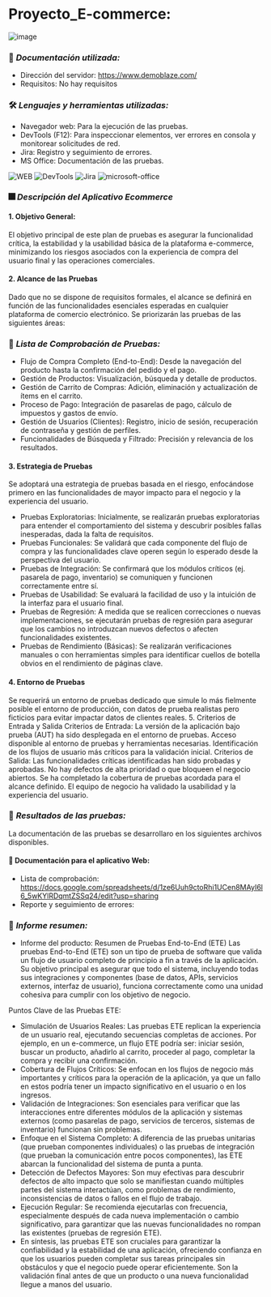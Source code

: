 # Proyecto_E-commerce:
![image](https://github.com/user-attachments/assets/5e3573e6-5b3b-4ec8-8fbd-c99dc7c5f95c)

### :page_facing_up: *Documentación utilizada:* 
- Dirección del servidor: https://www.demoblaze.com/
- Requisitos: No hay requisitos
  
### 🛠️ *Lenguajes y herramientas utilizadas:*
<div id="header" align="left">

- Navegador web: Para la ejecución de las pruebas.
- DevTools (F12): Para inspeccionar elementos, ver errores en consola y monitorear solicitudes de red.
- Jira: Registro y seguimiento de errores.
- MS Office: Documentación de las pruebas.

</a>
<img decoding="async" src="https://img.shields.io/badge/WEB-black?style=for-the-badge&logo=Web&logoColor=white" alt="WEB"/>
<img decoding="async" src="https://img.shields.io/badge/DevTools-D80B01?style=for-the-badge&logo=DevTools&logoColor=white" alt="DevTools"/>
<img decoding="async" src="https://img.shields.io/badge/Jira-0052CC?style=for-the-badge&logo=Jira&logoColor=white" alt="Jira"/>
<img decoding="async" src="https://img.shields.io/badge/Microsoft_Office-D86B01?style=for-the-badge&logo=microsoft-office&logoColor=white" alt="microsoft-office"/>
</a>

### :fireworks: *Descripción del Aplicativo Ecommerce*
#### 1. Objetivo General:
El objetivo principal de este plan de pruebas es asegurar la funcionalidad crítica, la estabilidad y la usabilidad básica de la plataforma e-commerce, minimizando los riesgos asociados con la experiencia de compra del usuario final y las operaciones comerciales.

#### 2. Alcance de las Pruebas
Dado que no se dispone de requisitos formales, el alcance se definirá en función de las funcionalidades esenciales esperadas en cualquier plataforma de comercio electrónico. Se priorizarán las pruebas de las siguientes áreas:

### :page_facing_up: *Lista de Comprobación de Pruebas:*  

- Flujo de Compra Completo (End-to-End): Desde la navegación del producto hasta la confirmación del pedido y el pago.
- Gestión de Productos: Visualización, búsqueda y detalle de productos.
- Gestión de Carrito de Compras: Adición, eliminación y actualización de ítems en el carrito.
- Proceso de Pago: Integración de pasarelas de pago, cálculo de impuestos y gastos de envío.
- Gestión de Usuarios (Clientes): Registro, inicio de sesión, recuperación de contraseña y gestión de perfiles.
- Funcionalidades de Búsqueda y Filtrado: Precisión y relevancia de los resultados.

#### 3. Estrategia de Pruebas
Se adoptará una estrategia de pruebas basada en el riesgo, enfocándose primero en las funcionalidades de mayor impacto para el negocio y la experiencia del usuario.

- Pruebas Exploratorias: Inicialmente, se realizarán pruebas exploratorias para entender el comportamiento del sistema y descubrir posibles fallas inesperadas, dada la falta de requisitos.
- Pruebas Funcionales: Se validará que cada componente del flujo de compra y las funcionalidades clave operen según lo esperado desde la perspectiva del usuario.
- Pruebas de Integración: Se confirmará que los módulos críticos (ej. pasarela de pago, inventario) se comuniquen y funcionen correctamente entre sí.
- Pruebas de Usabilidad: Se evaluará la facilidad de uso y la intuición de la interfaz para el usuario final.
- Pruebas de Regresión: A medida que se realicen correcciones o nuevas implementaciones, se ejecutarán pruebas de regresión para asegurar que los cambios no introduzcan nuevos defectos o afecten funcionalidades existentes.
- Pruebas de Rendimiento (Básicas): Se realizarán verificaciones manuales o con herramientas simples para identificar cuellos de botella obvios en el rendimiento de páginas clave.

#### 4. Entorno de Pruebas
Se requerirá un entorno de pruebas dedicado que simule lo más fielmente posible el entorno de producción, con datos de prueba realistas pero ficticios para evitar impactar datos de clientes reales.
5. Criterios de Entrada y Salida
Criterios de Entrada:
La versión de la aplicación bajo prueba (AUT) ha sido desplegada en el entorno de pruebas.
Acceso disponible al entorno de pruebas y herramientas necesarias.
Identificación de los flujos de usuario más críticos para la validación inicial.
Criterios de Salida:
Las funcionalidades críticas identificadas han sido probadas y aprobadas.
No hay defectos de alta prioridad o que bloqueen el negocio abiertos.
Se ha completado la cobertura de pruebas acordada para el alcance definido.
El equipo de negocio ha validado la usabilidad y la experiencia del usuario.

### 🧪 *Resultados de las pruebas:* 
 La documentación de las pruebas se desarrollaro en los siguientes archivos disponibles.
#### :file_folder: Documentación para el aplicativo Web:
 
  - Lista de comprobación: https://docs.google.com/spreadsheets/d/1ze6Uuh9ctoRhi1UCen8MAyI6l6_5wKYlRDqmtZSSq24/edit?usp=sharing
  - Reporte y seguimiento de errores:
    
### :page_facing_up: *Informe resumen:* 
 - Informe del producto: Resumen de Pruebas End-to-End (ETE)
Las pruebas End-to-End (ETE) son un tipo de prueba de software que valida un flujo de usuario completo de principio a fin a través de la aplicación. Su objetivo principal es asegurar que todo el sistema, incluyendo todas sus integraciones y componentes (base de datos, APIs, servicios externos, interfaz de usuario), funciona correctamente como una unidad cohesiva para cumplir con los objetivo de negocio.

Puntos Clave de las Pruebas ETE:

- Simulación de Usuarios Reales: Las pruebas ETE replican la experiencia de un usuario real, ejecutando secuencias completas de acciones. Por ejemplo, en un e-commerce, un flujo ETE podría ser: iniciar sesión, buscar un producto, añadirlo al carrito, proceder al pago, completar la compra y recibir una confirmación.
- Cobertura de Flujos Críticos: Se enfocan en los flujos de negocio más importantes y críticos para la operación de la aplicación, ya que un fallo en estos podría tener un impacto significativo en el usuario o en los ingresos.
- Validación de Integraciones: Son esenciales para verificar que las interacciones entre diferentes módulos de la aplicación y sistemas externos (como pasarelas de pago, servicios de terceros, sistemas de inventario) funcionan sin problemas.
- Enfoque en el Sistema Completo: A diferencia de las pruebas unitarias (que prueban componentes individuales) o las pruebas de integración (que prueban la comunicación entre pocos componentes), las ETE abarcan la funcionalidad del sistema de punta a punta.
- Detección de Defectos Mayores: Son muy efectivas para descubrir defectos de alto impacto que solo se manifiestan cuando múltiples partes del sistema interactúan, como problemas de rendimiento, inconsistencias de datos o fallos en el flujo de trabajo.
- Ejecución Regular: Se recomienda ejecutarlas con frecuencia, especialmente después de cada nueva implementación o cambio significativo, para garantizar que las nuevas funcionalidades no rompan las existentes (pruebas de regresión ETE).
- En síntesis, las pruebas ETE son cruciales para garantizar la confiabilidad y la estabilidad de una aplicación, ofreciendo confianza en que los usuarios pueden completar sus tareas principales sin obstáculos y que el negocio puede operar eficientemente. Son la validación final antes de que un producto o una nueva funcionalidad llegue a manos del usuario.
